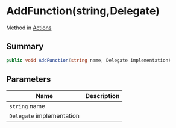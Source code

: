 # AddFunction(string,Delegate)

Method in [Actions](/docs/api/csharp/yarn.unity.actions.md)

## Summary

```csharp
public void AddFunction(string name, Delegate implementation)
```

## Parameters

| Name                      | Description |
| ------------------------- | ----------- |
| `string` name             |             |
| `Delegate` implementation |             |
